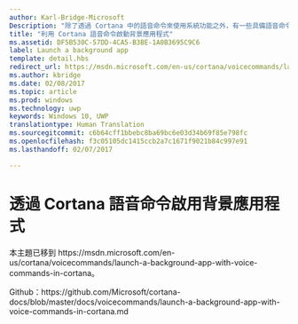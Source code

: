 ```yaml
---
author: Karl-Bridge-Microsoft
Description: "除了透過 Cortana 中的語音命令來使用系統功能之外，有一些具備語音命令功能的背景應用程式，可以指定要在應用程式中執行的動作或命令，利用這些背景應用程式，就可以擴充 Cortana 特性與功能。"
title: "利用 Cortana 語音命令啟動背景應用程式"
ms.assetid: DF5B530C-57DD-4CA5-B3BE-1A0B3695C9C6
label: Launch a background app
template: detail.hbs
redirect_url: https://msdn.microsoft.com/en-us/cortana/voicecommands/launch-a-background-app-with-voice-commands-in-cortana
ms.author: kbridge
ms.date: 02/08/2017
ms.topic: article
ms.prod: windows
ms.technology: uwp
keywords: Windows 10, UWP
translationtype: Human Translation
ms.sourcegitcommit: c6b64cff1bbebc8ba69bc6e03d34b69f85e798fc
ms.openlocfilehash: f3c05105dc1415ccb2a7c1671f9021b84c997e91
ms.lasthandoff: 02/07/2017

---
```


# <a name="activate-a-background-app-with-voice-commands-through-cortana"></a>透過 Cortana 語音命令啟用背景應用程式

本主題已移到 https&#58;//msdn.microsoft.com/en-us/cortana/voicecommands/launch-a-background-app-with-voice-commands-in-cortana。

Github：https&#58;//github.com/Microsoft/cortana-docs/blob/master/docs/voicecommands/launch-a-background-app-with-voice-commands-in-cortana.md

